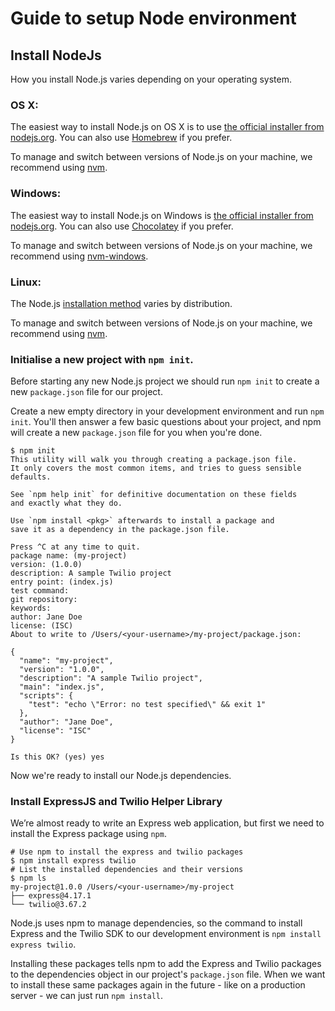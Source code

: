 # Guide to setup Node environment


## Install NodeJs

How you install Node.js varies depending on your operating system.

### OS X:

The easiest way to install Node.js on OS X is to use [the official installer from nodejs.org](https://nodejs.org/en/#download). You can also use [Homebrew](http://brew.sh/) if you prefer.

To manage and switch between versions of Node.js on your machine, we recommend using [nvm](https://github.com/nvm-sh/nvm).

### Windows:

The easiest way to install Node.js on Windows is [the official installer from nodejs.org](https://nodejs.org/en/#download). You can also use [Chocolatey](https://chocolatey.org/) if you prefer.

To manage and switch between versions of Node.js on your machine, we recommend using [nvm-windows](https://github.com/coreybutler/nvm-windows).

### Linux:

The Node.js [installation method](https://nodejs.org/en/download/package-manager/) varies by distribution.

To manage and switch between versions of Node.js on your machine, we recommend using [nvm](https://github.com/nvm-sh/nvm).


### Initialise a new project with `npm init`.

Before starting any new Node.js project we should run `npm init` to create a new `package.json` file for our project.

Create a new empty directory in your development environment and run `npm init`. You'll then answer a few basic questions about your project, and npm will create a new `package.json` file for you when you're done.

```
$ npm init
This utility will walk you through creating a package.json file.
It only covers the most common items, and tries to guess sensible defaults.

See `npm help init` for definitive documentation on these fields
and exactly what they do.

Use `npm install <pkg>` afterwards to install a package and
save it as a dependency in the package.json file.

Press ^C at any time to quit.
package name: (my-project)
version: (1.0.0)
description: A sample Twilio project
entry point: (index.js)
test command:
git repository:
keywords:
author: Jane Doe
license: (ISC)
About to write to /Users/<your-username>/my-project/package.json:

{
  "name": "my-project",
  "version": "1.0.0",
  "description": "A sample Twilio project",
  "main": "index.js",
  "scripts": {
    "test": "echo \"Error: no test specified\" && exit 1"
  },
  "author": "Jane Doe",
  "license": "ISC"
}

Is this OK? (yes) yes
```
Now we're ready to install our Node.js dependencies.

### Install ExpressJS and Twilio Helper Library

We’re almost ready to write an Express web application, but first we need to install the Express package using `npm`.

```
# Use npm to install the express and twilio packages
$ npm install express twilio
# List the installed dependencies and their versions
$ npm ls
my-project@1.0.0 /Users/<your-username>/my-project
├── express@4.17.1
└── twilio@3.67.2
```

Node.js uses npm to manage dependencies, so the command to install Express and the Twilio SDK to our development environment is `npm install express twilio`.

Installing these packages tells npm to add the Express and Twilio packages to the dependencies object in our project's `package.json` file. When we want to install these same packages again in the future - like on a production server - we can just run `npm install`.
